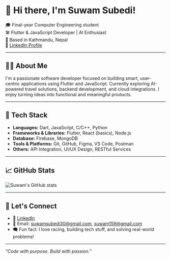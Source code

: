 # 👋 Hi there, I'm Suwam Subedi!

🎓 Final-year Computer Engineering student  
🛠️ Flutter & JavaScript Developer | AI Enthusiast  
📍 Based in Kathmandu, Nepal  
🔗 [LinkedIn Profile](https://www.linkedin.com/in/suwam-subedi-40024a358)

---

## 👨‍💻 About Me

I'm a passionate software developer focused on building smart, user-centric applications using Flutter and JavaScript. Currently exploring AI-powered travel solutions, backend development, and cloud integrations. I enjoy turning ideas into functional and meaningful products.

---

## 🚀 Tech Stack

- **Languages:** Dart, JavaScript, C/C++, Python  
- **Frameworks & Libraries:** Flutter, React (basics), Node.js  
- **Database:** Firebase, MongoDB  
- **Tools & Platforms:** Git, GitHub, Figma, VS Code, Postman  
- **Others:** API Integration, UI/UX Design, RESTful Services

---

## 📈 GitHub Stats

![Suwam's GitHub stats](https://github-readme-stats.vercel.app/api?username=suwam&show_icons=true&theme=github_dark)

---

## 🤝 Let's Connect

- 💼 [LinkedIn](https://www.linkedin.com/in/suwam-subedi-40024a358)  
- 📧 Email: suwamsubedi30@gmail.com, suwam159@gmail.com  
- 🗨️ Fun fact: I love racing, building tech stuff, and solving real-world problems!

---

_“Code with purpose. Build with passion.”_
